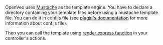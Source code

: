 OpenVeo uses [Mustache](https://github.com/janl/mustache.js) as the template engine. You have to declare a directory containing your template files before using a mustache template file. You can do it in conf.js file (see [plugin's documentation](https://github.com/veo-labs/openveo-plugin-generator) for more information about conf.js file).

Then you can call the template using [render express function](http://expressjs.com/en/4x/api.html#app.render) in your controller's actions.
